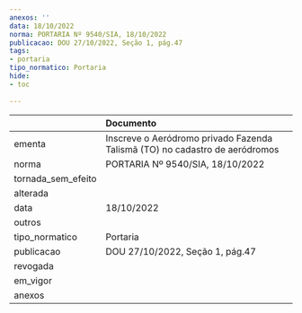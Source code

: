 ```yaml
---
anexos: ''
data: 18/10/2022
norma: PORTARIA Nº 9540/SIA, 18/10/2022
publicacao: DOU 27/10/2022, Seção 1, pág.47
tags:
- portaria
tipo_normatico: Portaria
hide: 
- toc 
 
---
```


|                    | Documento                                                                   |
|:-------------------|:----------------------------------------------------------------------------|
| ementa             | Inscreve o Aeródromo privado Fazenda Talismã (TO) no cadastro de aeródromos |
| norma              | PORTARIA Nº 9540/SIA, 18/10/2022                                            |
| tornada_sem_efeito |                                                                             |
| alterada           |                                                                             |
| data               | 18/10/2022                                                                  |
| outros             |                                                                             |
| tipo_normatico     | Portaria                                                                    |
| publicacao         | DOU 27/10/2022, Seção 1, pág.47                                             |
| revogada           |                                                                             |
| em_vigor           |                                                                             |
| anexos             |                                                                             |
